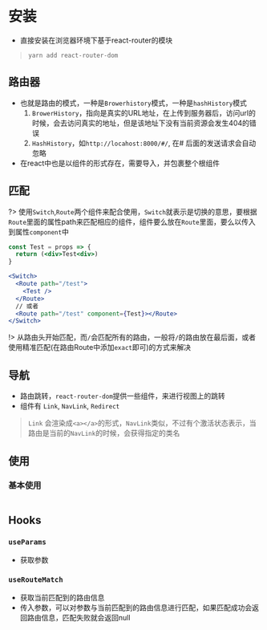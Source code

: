# 安装
* 直接安装在浏览器环境下基于react-router的模块
> `yarn add react-router-dom`

## 路由器
* 也就是路由的模式，一种是`Browerhistory`模式，一种是`hashHistory`模式
  1. `BrowerHistory`，指向是真实的URL地址，在上传到服务器后，访问url的时候，会去访问真实的地址，但是该地址下没有当前资源会发生404的错误
  2. `HashHistory`，如`http://locahost:8000/#/`, 在# 后面的发送请求会自动忽略
* 在react中也是以组件的形式存在，需要导入，并包裹整个根组件

## 匹配
?> 使用`Switch`,`Route`两个组件来配合使用，`Switch`就表示是切换的意思，要根据`Route`里面的属性path来匹配相应的组件，组件要么放在`Route`里面，要么以传入到属性`component`中
```jsx
const Test = props => {
  return (<div>Test<div>)
}

<Switch>
  <Route path="/test">
    <Test />
  </Route>
  // 或者
  <Route path="/test" component={Test}></Route>
</Switch>

```
!> 从路由头开始匹配，而`/`会匹配所有的路由，一般将`/`的路由放在最后面，或者使用精准匹配(在路由Route中添加`exact`即可)的方式来解决

## 导航
* 路由跳转，`react-router-dom`提供一些组件，来进行视图上的跳转
* 组件有 `Link`, `NavLink`, `Redirect`
> `Link` 会渲染成`<a></a>`的形式，`NavLink`类似，不过有个激活状态表示，当路由是当前的`NavLink`的时候，会获得指定的类名

## 使用

### 基本使用
```jsx
```

## Hooks

### `useParams`
* 获取参数

### `useRouteMatch`
* 获取当前匹配到的路由信息
* 传入参数，可以对参数与当前匹配到的路由信息进行匹配，如果匹配成功会返回路由信息，匹配失败就会返回null



